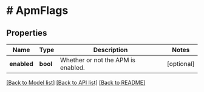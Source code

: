 # # ApmFlags

## Properties

Name | Type | Description | Notes
------------ | ------------- | ------------- | -------------
**enabled** | **bool** | Whether or not the APM is enabled. | [optional]

[[Back to Model list]](../../README.md#models) [[Back to API list]](../../README.md#endpoints) [[Back to README]](../../README.md)
